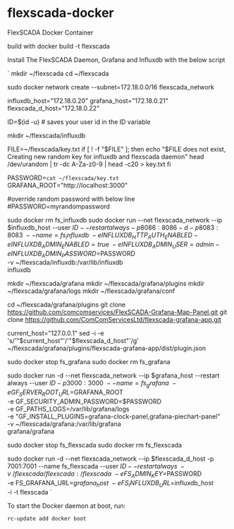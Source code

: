 # flexscada-docker
FlexSCADA Docker Container


build with docker build -t flexscada













Install The FlexSCADA Daemon, Grafana and Influxdb with the below script



`
mkdir ~/flexscada
cd ~/flexscada


sudo docker network create --subnet=172.18.0.0/16 flexscada_network

influxdb_host="172.18.0.20"
grafana_host="172.18.0.21"
flexscada_d_host="172.18.0.22"


ID=$(id -u) # saves your user id in the ID variable

mkdir ~/flexscada/influxdb

FILE=~/flexscada/key.txt
if [ ! -f "$FILE" ]; then
    echo "$FILE does not exist, Creating new random key for influxdb and flexscada daemon"
    head /dev/urandom | tr -dc A-Za-z0-9 | head -c20 > key.txt
fi

PASSWORD=`cat ~/flexscada/key.txt`
GRAFANA_ROOT="http://localhost:3000"

#override random password with below line
#PASSWORD=myrandompassword

sudo docker rm fs_influxdb
sudo docker run --net flexscada_network --ip $influxdb_host --user $ID --restart always -p 8086:8086 -d -p 8083:8083 \
    --name=fs_influxdb \
      -e INFLUXDB_HTTP_AUTH_ENABLED -e INFLUXDB_ADMIN_ENABLED=true \
      -e INFLUXDB_ADMIN_USER=admin -e INFLUXDB_ADMIN_PASSWORD=$PASSWORD \
      -v ~/flexscada/influxdb:/var/lib/influxdb \
      influxdb


mkdir ~/flexscada/grafana
mkdir ~/flexscada/grafana/plugins
mkdir ~/flexscada/grafana/logs
mkdir ~/flexscada/grafana/conf

cd ~/flexscada/grafana/plugins
git clone https://github.com/comcomservices/FlexSCADA-Grafana-Map-Panel.git
git clone https://github.com/ComComServicesLtd/flexscada-grafana-app.git

current_host="127.0.0.1"
sed -i -e 's/'"$current_host"'/'"$flexscada_d_host"'/g' ~/flexscada/grafana/plugins/flexscada-grafana-app/dist/plugin.json 


sudo docker stop fs_grafana
sudo docker rm fs_grafana


sudo docker run -d --net flexscada_network --ip $grafana_host --restart always --user $ID -p 3000:3000 \
    --name=fs_grafana \
  -e GF_SERVER_ROOT_URL=$GRAFANA_ROOT \
  -e GF_SECURITY_ADMIN_PASSWORD=$PASSWORD \
  -e GF_PATHS_LOGS=/var/lib/grafana/logs \
  -e "GF_INSTALL_PLUGINS=grafana-clock-panel,grafana-piechart-panel" \
  -v ~/flexscada/grafana:/var/lib/grafana \
    grafana/grafana



    
sudo docker stop fs_flexscada
sudo docker rm fs_flexscada

sudo docker run -d --net flexscada_network --ip $flexscada_d_host -p 7001:7001 --name fs_flexscada --user $ID --restart always \
 -v ~/flexscada/flexscada:/flexscada \
 -e FS_ADMIN_KEY=$PASSWORD \
 -e FS_GRAFANA_URL=$grafana_host \
 -e FS_INFLUXDB_URL=$influxdb_host \
 -i -t flexscada
`







To start the Docker daemon at boot, run:

`rc-update add docker boot`
